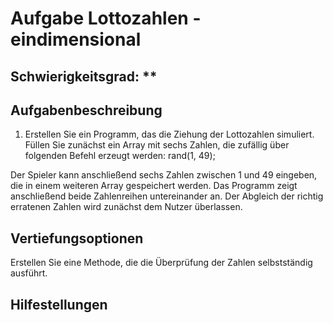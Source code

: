 # Aufgabe Lottozahlen - eindimensional

## Schwierigkeitsgrad: **

## Aufgabenbeschreibung
1.	Erstellen Sie ein Programm, das die Ziehung der Lottozahlen simuliert. Füllen Sie zunächst ein Array mit sechs Zahlen, die zufällig über folgenden Befehl erzeugt werden: rand(1, 49);	

Der Spieler kann anschließend sechs Zahlen zwischen 1 und 49 eingeben, die in einem weiteren Array gespeichert werden. Das Programm zeigt anschließend beide Zahlenreihen untereinander an. Der Abgleich der richtig erratenen Zahlen wird zunächst dem Nutzer überlassen. 

## Vertiefungsoptionen
Erstellen Sie eine Methode, die die Überprüfung der Zahlen selbstständig ausführt. 

## Hilfestellungen